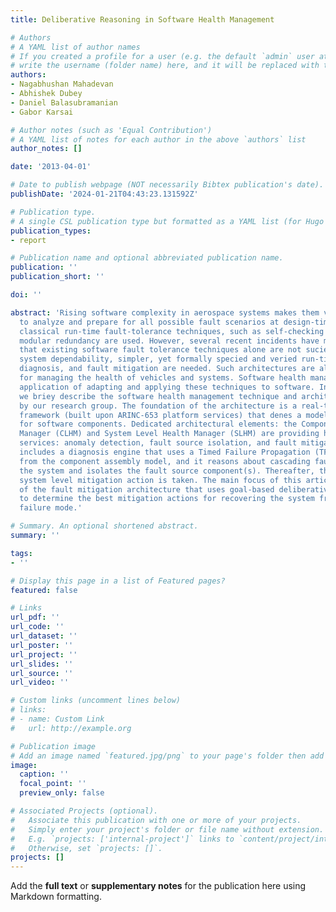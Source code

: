 ```yaml
---
title: Deliberative Reasoning in Software Health Management

# Authors
# A YAML list of author names
# If you created a profile for a user (e.g. the default `admin` user at `content/authors/admin/`), 
# write the username (folder name) here, and it will be replaced with their full name and linked to their profile.
authors:
- Nagabhushan Mahadevan
- Abhishek Dubey
- Daniel Balasubramanian
- Gabor Karsai

# Author notes (such as 'Equal Contribution')
# A YAML list of notes for each author in the above `authors` list
author_notes: []

date: '2013-04-01'

# Date to publish webpage (NOT necessarily Bibtex publication's date).
publishDate: '2024-01-21T04:43:23.131592Z'

# Publication type.
# A single CSL publication type but formatted as a YAML list (for Hugo requirements).
publication_types:
- report

# Publication name and optional abbreviated publication name.
publication: ''
publication_short: ''

doi: ''

abstract: 'Rising software complexity in aerospace systems makes them very dicult
  to analyze and prepare for all possible fault scenarios at design-time. Therefore,
  classical run-time fault-tolerance techniques, such as self-checking pairs and triple
  modular redundancy are used. However, several recent incidents have made it clear
  that existing software fault tolerance techniques alone are not sucient. To improve
  system dependability, simpler, yet formally specied and veried run-time monitoring,
  diagnosis, and fault mitigation are needed. Such architectures are already in use
  for managing the health of vehicles and systems. Software health management is the
  application of adapting and applying these techniques to software. In this paper,
  we briey describe the software health management technique and architecture developed
  by our research group. The foundation of the architecture is a real-time component
  framework (built upon ARINC-653 platform services) that denes a model of computation
  for software components. Dedicated architectural elements: the Component Level Health
  Manager (CLHM) and System Level Health Manager (SLHM) are providing health management
  services: anomaly detection, fault source isolation, and fault mitigation. The SLHM
  includes a diagnosis engine that uses a Timed Failure Propagation (TFPG) model derived
  from the component assembly model, and it reasons about cascading fault eects in
  the system and isolates the fault source component(s). Thereafter, the appropriate
  system level mitigation action is taken. The main focus of this article is the description
  of the fault mitigation architecture that uses goal-based deliberative reasoning
  to determine the best mitigation actions for recovering the system from the identied
  failure mode.'

# Summary. An optional shortened abstract.
summary: ''

tags:
- ''

# Display this page in a list of Featured pages?
featured: false

# Links
url_pdf: ''
url_code: ''
url_dataset: ''
url_poster: ''
url_project: ''
url_slides: ''
url_source: ''
url_video: ''

# Custom links (uncomment lines below)
# links:
# - name: Custom Link
#   url: http://example.org

# Publication image
# Add an image named `featured.jpg/png` to your page's folder then add a caption below.
image:
  caption: ''
  focal_point: ''
  preview_only: false

# Associated Projects (optional).
#   Associate this publication with one or more of your projects.
#   Simply enter your project's folder or file name without extension.
#   E.g. `projects: ['internal-project']` links to `content/project/internal-project/index.md`.
#   Otherwise, set `projects: []`.
projects: []
---
```


Add the **full text** or **supplementary notes** for the publication here using Markdown formatting.
